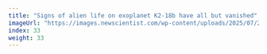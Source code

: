 ```yaml
---
title: "Signs of alien life on exoplanet K2-18b have all but vanished"
imageUrl: "https://images.newscientist.com/wp-content/uploads/2025/07/25165419/SEI_260079229.jpg?width=788"
index: 33
weight: 33
---
```

